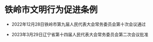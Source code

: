 # 铁岭市文明行为促进条例

- 2022年12月28日铁岭市第九届人民代表大会常务委员会第十次会议通过

- 2023年3月29日辽宁省第十四届人民代表大会常务委员会第二次会议批准

<!-- INFO END -->
